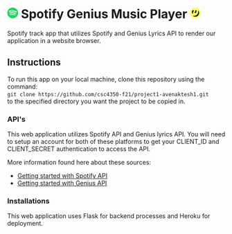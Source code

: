 

# <img src="images/spotify_img.png" alt="drawing" width="25"/> Spotify Genius Music Player <img src="images/genius_lyrics_image.png" alt="drawing" width="25"/> 
Spotify track app that utilizes Spotify and Genius Lyrics API to render our application in a website browser.

## Instructions

To run this app on your local machine, clone this repository using the command:
<br/>
```git clone https://github.com/csc4350-f21/project1-avenaktesh1.git```
<br/>
to the specified directory you want the project to be copied in.

### API's
This web application utilizes Spotify API and Genius lyrics API. You will need to setup an account for both of these platforms to get your CLIENT_ID and CLIENT_SECRET authentication to access the API.

More information found here about these sources:
- [Getting started with Spotify API]("https://developer.spotify.com/documentation/web-api/quick-start/")
- [Getting started with Genius API]("https://docs.genius.com/#/getting-started-h1")


### Installations
This web application uses Flask for backend processes and Heroku for deployment.

